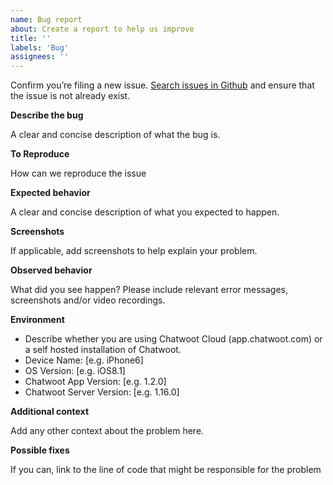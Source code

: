 ```yaml
---
name: Bug report
about: Create a report to help us improve
title: ''
labels: 'Bug'
assignees: ''
---
```


Confirm you’re filing a new issue. [Search issues in Github](https://github.com/chatwoot/chatwoot-mobile-app/issues) and ensure that the issue is not already exist.

**Describe the bug**

A clear and concise description of what the bug is.

**To Reproduce**

How can we reproduce the issue

**Expected behavior**

A clear and concise description of what you expected to happen.

**Screenshots**

If applicable, add screenshots to help explain your problem.

**Observed behavior**

What did you see happen? Please include relevant error messages, screenshots and/or video recordings.

**Environment**

- Describe whether you are using Chatwoot Cloud (app.chatwoot.com) or a self hosted installation of Chatwoot.
- Device Name: [e.g. iPhone6]
- OS Version: [e.g. iOS8.1]
- Chatwoot App Version: [e.g. 1.2.0]
- Chatwoot Server Version: [e.g. 1.16.0]

**Additional context**

Add any other context about the problem here.

**Possible fixes**

If you can, link to the line of code that might be responsible for the problem
